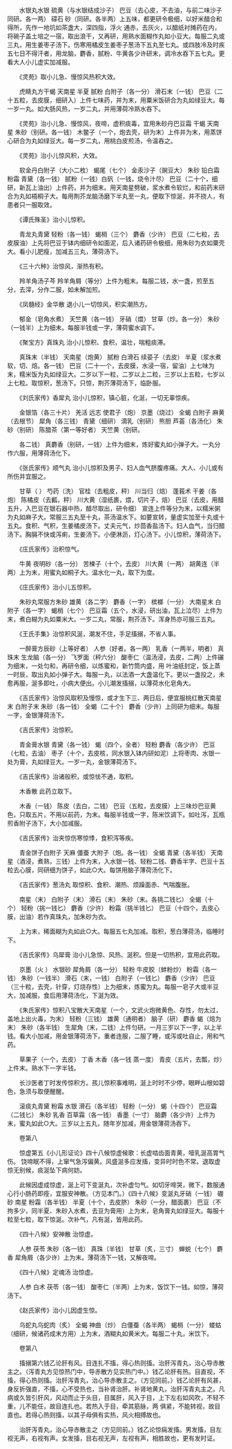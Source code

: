 <!-- { "loadSidebar": true } -->
　　水银丸水银 硫黄（与水银结成沙子） 巴豆（去心皮，不去油，与前二味沙子同研。各一两） 礞石 砂（同研。各半两）上五味，都更研令极细，以好米醋合和得所，先作一地坑如茶盏大，深四指，浮火 通赤，去灰火，以醋纸衬摊药在内，将碗子盖土培之一宿，取出浪干，又再研，用熟水面糊作丸如小豆大。每服二丸或三丸，用生姜枣子汤下。伤寒用橘皮生姜枣子葱汤下五丸至七丸。或四肢冷及时疾五七日不得汗者，用龙脑，麝香，腻粉、牛黄各少许研末，调冷水吞下五七丸。更看大人小儿虚实加减服。

　　《灵苑》取小儿急、慢惊风热积大效。

　　虎睛丸方干蝎 天南星 半夏 腻粉 白附子（各一分） 滑石末（一钱） 巴豆（二十五粒，去皮膜，细研入）上件七味药，并为末，用粟米饭研合为丸如绿豆大。每一岁一丸。如大肠风热，一岁二丸，并用薄荷冷熟水吞下。

　　《灵苑》治小儿急、慢惊风，夜啼，虚积痰毒，宜用朱砂丹巴豆霜 干蝎 天南星 朱砂（别研。各一钱） 木鳖子（一个，炮去壳，研为末）上件并为末，用蒸饼心研合为丸如绿豆大。每一岁二丸，用桃白皮煎汤，令温吞之。

　　《灵苑》治小儿惊风积，大效。

　　软金丹白附子（大小二枚） 蝎尾（七个） 金汞沙子（豌豆大） 朱砂 铅白霜 粉霜 青黛（各一钱） 腻粉（一钱）白矾（一钱，烧令汁尽） 巴豆（二十个，细研，新瓦上油出）上件药，并为细末。用天南星劈破，浆水煮令软烂，和前药末研合为丸如梧桐子大。每用荆芥龙脑汤磨下半丸至一丸，便取下惊涎，并不挠人，有患者只一服取效。

　　《谭氏殊圣》治小儿惊积。

　　青龙丸青黛 轻粉（各一钱） 蝎梢（三个） 麝香（少许） 巴豆（二七粒，去皮膜油）上先将巴豆于钵内细研令如面泥，后入诸药研令极细，用朱砂为衣如粟壳大。看小儿肥瘦，加减五三丸，薄荷汤下。

　　《三十六种》治惊风，渐热有积。

　　羚羊角汤子芩 羚羊角屑（等分）上件为粗末。每服二钱，水一盏，煎至五分，去滓，分作二服，如未解加煎。

　　《凤髓经》金华散 退小儿一切惊风，积实潮热方。

　　郁金（皂角水煮） 天竺黄（各一钱） 牙硝（煨） 甘草（炒。各一分） 朱砂（一钱半）上为细末。每服半钱或一字，薄荷蜜水调下。

　　《聚宝方》真珠丸 治小儿惊积、食积，温壮，喘粗痰滞。

　　真珠末（半钱） 天南星（炮黄） 腻粉 白滑石 续荽子（去皮） 半夏（浆水煮软，切、焙。各一钱） 巴豆（二十一个，去皮膜，水浸一宿，留油）上七味为末，糯米饭为丸如绿豆大。二岁以下一粒，二岁以上二粒，三岁以上五粒，七岁以上七粒。取惊积，葱汤下。只惊，荆芥薄荷汤下，临卧服。

　　《刘氏家传》香犀丸 治小儿惊积，镇心脏，化涎，一切无辜惊疾。

　　金银箔（各三十片） 羌活 远志 使君子（炮） 京墨（烧过） 全蝎 白附子 麻黄（去根节） 犀角（各三钱） 青黛（细研） 滴乳（别研） 熊胆 芦荟（各汤化） 朱砂（别研） 陈腊茶（第一等好者） 天竺黄（别研。

　　各二钱） 真麝香（别研，一钱）上件为细末，炼好蜜丸如小弹子大。一丸分作六服，用薄荷汤化下。

　　《张氏家传》顺气丸 治小儿惊积及男子、妇人血气脐腹疼痛。大人、小儿或有所伤并宜服之。

　　甘草（ ） 芍药（洗） 官桂（去粗皮，秤） 川当归（焙） 蓬莪术 干姜（各炮） 陈橘皮（去瓤，秤） 川大黄（湿纸裹，煨，切片子，焙） 巴豆（去皮，用醋五升，入巴豆在银石器中热，醋尽取出，研令细） 宣连上件等分为末，以糯米粥为丸如麻子大。常服三五丸至十丸，茶汤温水下。如要宣转，量虚实加至十丸或十五丸。食积、气积，生姜橘皮汤下。丈夫元气，炒茴香盐汤下。妇人血气，当归醋汤下。胸膈不快或泻痢，生姜汤下。小便淋沥，灯心汤下。小儿惊积，薄荷汤下。

　　《庄氏家传》治积惊气。

　　牛黄 夜明砂（各一分） 苦楝子（十个，去皮） 川大黄（一两） 胡黄连（半两）上为末，用蜜丸如桐子大。温水化一丸，取下为度。

　　《庄氏家传》治小儿五惊积。

　　朱砂丸常服方朱砂 雄黄（各二字） 麝香（一字） 槟榔（一分） 大南星末 白附子（各一字） 蝎梢（七个） 巴豆霜（五个，水浸，研出油，瓦上泣尽）上件为末，煮白糊为丸如粟米大。一岁二丸，常服，荆芥汤下。浑身热亦可服三五丸。

　　《王氏手集》治惊积风涎，潮发不住，手足搐搦，不省人事。

　　一醉膏方辰砂（上等好者） 人参（好者。各一两） 乳香（一两半，明者） 真珠末 生龙脑（各一分） 飞罗面（秤六分） 酸枣仁（温汤浸，去皮，二两）上件碾为细末，一处匀和，再研令细，以炼蜜和，新竹筒内盛，用 叶油纸封定，饭上蒸一时辰，取出丸如小弹子大。每服一丸，以法酒一大盏温化下。更以一盏投之，未愈再服，涎多即吐，小病大便出。小儿潮发搐搦，以薄荷水化皂角大。

　　《吉氏家传》治惊风取积及慢惊，或才生下三、两日后，便宜服桃红散天南星末 白附子末 朱砂（各一钱） 全蝎（二十个） 麝香（少许）上同研为细末。每服一字，金银薄荷汤下。

　　《吉氏家传》治惊积。

　　青金膏水银 青黛（各一钱） 蝎（四个，全者） 轻粉 麝香（各少许） 巴豆（七粒，去油） 枣子（十个，去皮核，同水银入钵内研如泥）上将枣肉、水银一处为膏，丸如绿豆大。一岁一丸，金银薄荷汤下。

　　《吉氏家传》治诸般积，或惊怯不通，取积。

　　木香散 此药立取下。

　　木香（一钱） 陈皮（去白，二钱） 巴豆（五粒，去皮膜）上三味炒巴豆黄色，只取五片，不用以前药，为末。每服半钱或一字，陈米饮调下。如吐泻，瓦瓶煎香附子汤下，大小加减服。

　　《吉氏家传》治夹惊伤寒惊悸，食积泻等疾。

　　青金饼子白附子 天麻 僵蚕 大附子（炮。各一钱） 全蝎 青黛（各半钱） 天南星（酒浸，煮熟，三钱）上件为末，入水银一钱、轻粉二钱、麝香半字、巴豆十五粒去心膜，同研细为饼子，如此○大。每饼用脑子薄荷汤化下。

　　《吉氏家传》葱汤丸 取惊积、食积、潮热、烦躁面赤、气喘腹胀。

　　南星（末） 白附子（末） 滑石（末） 朱砂（末。各挑二钱匕） 全蝎（十个） 轻粉（挑一钱匕） 麝香（少许） 粉霜（挑半钱匕） 巴豆（十四个，去皮心膜，出油）若作真珠丸，加朱砂为衣。

　　上为末，稀面糊为丸如此○大。每服五七丸加减。取积，葱白薄荷汤，临睡时下。

　　《吉氏家传》乌犀膏 治小儿急惊、风热、涎积。但是一切热积，宜用此药取。

　　京墨（火 ） 水银砂 犀角屑（各一分） 轻粉 牛皮胶（蚌粉炒） 粉霜（各一钱） 朱砂（一钱半） 滑石（末，一钱） 白附子（一钱匕） 麝香（少许） 巴豆（三十粒，去壳，针穿，灯烧存性）上为细末，炼蜜为丸。每服一皂子大或半豆大，加减服，食后用薄荷汤化，下涎为效。

　　《朱氏家传》惊积八宝散大天南星（一个，文武火炮微黄色、存性，勿太过，盖地上出火毒，为末） 轻粉（三钱） 雄黄（通明者） 脑子（研） 麝香 蝎（焙为末） 朱砂（各半钱） 生犀角（末，二钱）上件匀研。一月三岁以下一字，以上半钱。看大小加减，用金银薄荷汤下。重者连服，二服了睡，或泻或吐自止，用和气药。

　　草果子（一个，去皮） 丁香 木香（各一钱 蒸一度） 青皮（五片，去瓢，炒）上件末。熟水下一字半钱。

　　长沙医者丁时发传惊积方。孩儿惊积事难明，涎上时时不少停，眼畔山根如碧色，急须与取便醒醒。

　　滚痰丸青黛 粉霜 水银 滑石（各半钱） 轻粉（一分） 蝎（十四个） 巴豆霜（二钱匕） 朱砂 乳香 百草霜（各一钱） 香墨（一寸） 脑麝（各少许）上件为末，蜜丸如此○大。三岁以上五丸，随年岁加减，用金银薄荷汤吞下。

　　卷第八

　　惊虚第五《小儿形证论》四十八候惊虚候歌：长虚啮齿面青黄，噎乳涎高胃气伤。 饶啼眠不得，上窜气急泻偏黄。风盛涎多应发搐，变异时时色不常。退取虚惊无别候，痰涎坠下病何妨。

　　此候因虚成惊虚，涎上可下变涎丸，次补虚匀气。如切牙啼哭，微下，数服通心行小肠药即痊，宜服安神散。（方见本门。）《四十八候》变涎丸牙硝（一钱） 硼砂 南星 粉霜（各半钱） 半夏（十个，去皮脐） 朱砂（一分，醋面裹） 巴豆（不拘多少，同半夏、朱砂入水煮，去豆为膏用）上为末，皂角膏丸如绿豆大。每服十粒至七粒，取下惊涎。次补气，凡有涎，皆用此药。

　　《四十八候》安神散 治惊虚。

　　人参 茯苓 朱砂（各一钱） 真珠（半钱） 甘草（炙，三寸） 蝉蜕（七个） 麝香 犀角屑（各少许）上为末。薄荷汤下一钱，又解夜啼。

　　《四十八候》定魂汤 治惊虚。

　　人参 白术 茯苓（各一钱） 酸枣仁（半两）上为末，饭饮下一钱。如惊，薄荷汤下。

　　《赵氏家传》治小儿因虚生惊。

　　乌蛇丸乌蛇肉（炙） 全蝎 神曲（炒） 白僵蚕（各半两） 蝎梢（一分） 蝼蛄（细研，候诸药成末方用）上为末，酒糊丸如黄米大。每服二十丸，米饮下。

　　卷第八

　　搐搦第六钱乙论肝有风。目连扎不搐，得心热则搐。治肝泻青丸，治心导赤散主之。（泻青丸方见惊热门中，导赤散方见实热门中。）钱乙论肝有热。目直视，不搐，得心热则搐。治肝泻青丸，治心导赤散主之。（方见同前。）钱乙论肝有风甚，身反折强直，不搐，心不受热也，当补肾治肝。补肾地黄丸，治肝泻青丸主之。凡病或久皆引肝风，风动而止于头目，目属肝，风入于目，上下左右如风吹，不轻不重，儿不能任，故目连扎也。若热入于目，牵其筋脉，两 俱紧，不能转视，故目直也。若得心热则搐，以其子母俱有实热，风火相搏故也。

　　治肝泻青丸，治心导赤散主之（方见同前。）钱乙论惊痫发搐。男发搐，目左视无声，右视有声。女发搐，目右视无声，左视有声，相胜故也，更有发时证。


